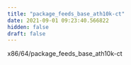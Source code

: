 ```yaml
---
title: "package_feeds_base_ath10k-ct"
date: 2021-09-01 09:23:40.566822
hidden: false
draft: false
---
```


x86/64/package_feeds_base_ath10k-ct

